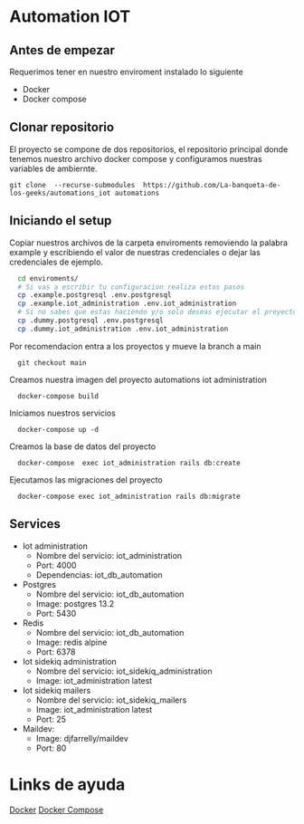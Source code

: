 # Automation IOT
## Antes de empezar
Requerimos tener en nuestro enviroment instalado lo siguiente
* Docker
* Docker compose
## Clonar repositorio
El proyecto se compone de dos repositorios, el repositorio principal donde tenemos nuestro archivo docker compose y configuramos nuestras variables de ambiernte.

`git clone  --recurse-submodules  https://github.com/La-banqueta-de-los-geeks/automations_iot automations`

## Iniciando el setup
Copiar nuestros archivos de la carpeta enviroments removiendo la palabra example y escribiendo el valor de nuestras credenciales o dejar las credenciales de ejemplo.
``` bash
  cd enviroments/
  # Si vas a escribir tu configuracion realiza estos pasos
  cp .example.postgresql .env.postgresql 
  cp .example.iot_administration .env.iot_administration
  # Si no sabes que estas haciendo y/o solo deseas ejecutar el proyecto realiza estos pasos
  cp .dummy.postgresql .env.postgresql 
  cp .dummy.iot_administration .env.iot_administration
```
Por recomendacion entra a los proyectos y mueve la branch a main
```
  git checkout main
```
Creamos nuestra imagen del proyecto automations iot administration
```
  docker-compose build
```
Iniciamos nuestros servicios
```
  docker-compose up -d
```
Creamos la base de datos del proyecto
```
  docker-compose  exec iot_administration rails db:create
```
Ejecutamos las migraciones del proyecto
```
  docker-compose exec iot_administration rails db:migrate
```
## Services
* Iot administration
  * Nombre del servicio: iot_administration
  * Port: 4000
  * Dependencias: iot_db_automation
* Postgres
  * Nombre del servicio: iot_db_automation
  * Image: postgres 13.2 
  * Port: 5430
* Redis
  * Nombre del servicio: iot_db_automation
  * Image: redis alpine
  * Port: 6378
* Iot sidekiq administration
  * Nombre del servicio: iot_sidekiq_administration
  * Image: iot_administration latest
* Iot sidekiq mailers
  * Nombre del servicio: iot_sidekiq_mailers
  * Image: iot_administration latest
  * Port: 25
* Maildev:
  * Image: djfarrelly/maildev
  * Port: 80

# Links de ayuda
[Docker](https://www.digitalocean.com/community/tutorials/how-to-install-and-use-docker-on-ubuntu-20-04-es)
[Docker Compose](https://www.digitalocean.com/community/tutorials/how-to-install-and-use-docker-compose-on-ubuntu-20-04-es)
